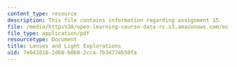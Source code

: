 ```yaml
---
content_type: resource
description: This file contains information regarding assignment 15.
file: /media/https%3A/open-learning-course-data-rc.s3.amazonaws.com/ec-050-recreate-experiments-from-history-inform-the-future-from-the-past-galileo-january-iap-2010/7e6418162d68b0b02cca7b34774b50fa_MITEC_050IAP10_assn15.pdf
file_type: application/pdf
resourcetype: Document
title: Lenses and Light Explorations
uid: 7e641816-2d68-b0b0-2cca-7b34774b50fa
---
```

